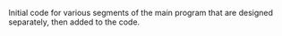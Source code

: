 Initial code for various segments of the main program that are designed
separately, then added to the code.


